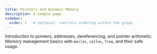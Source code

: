 ```yaml
---
title: Pointers and Dynamic Memory
description: A sample page
sidebar:
  order: 1   # optional: controls ordering within the group
---
```



Introduction to pointers, addresses, dereferencing, and pointer arithmetic. Memory management basics with `malloc`, `calloc`, `free`, and their safe usage.